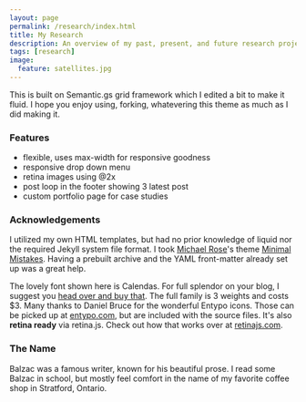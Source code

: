 ```yaml
---
layout: page
permalink: /research/index.html
title: My Research
description: An overview of my past, present, and future research projects.
tags: [research]
image:
  feature: satellites.jpg
---
```


This is built on Semantic.gs grid framework which I edited a bit to make it fluid. I hope you enjoy using, forking, whatevering this theme as much as I did making it. 

### Features
* flexible, uses max-width for responsive goodness
* responsive drop down menu
* retina images using @2x
* post loop in the footer showing 3 latest post
* custom portfolio page for case studies

### Acknowledgements
I utilized my own HTML templates, but had no prior knowledge of liquid nor the required Jekyll system file format. I took [Michael Rose](http://twitter.com/mmistakes)'s theme [Minimal Mistakes](http://mmistakes.github.io/minimal-mistakes/). Having a prebuilt archive and the YAML front-matter already set up was a great help. 

 The lovely font shown here is Calendas. For full splendor on your blog, I suggest you [head over and buy that](http://calendasplus.com/). The full family is 3 weights and costs $3. Many thanks to Daniel Bruce for the wonderful Entypo icons. Those can be picked up at [entypo.com](http://entypo.com), but are included with the source files. It's also <b>retina ready</b> via retina.js. Check out how that works over at [retinajs.com](http://retinajs.com).

### The Name
Balzac was a famous writer, known for his beautiful prose. I read some Balzac in school, but mostly feel comfort in the name of my favorite coffee shop in Stratford, Ontario. 
